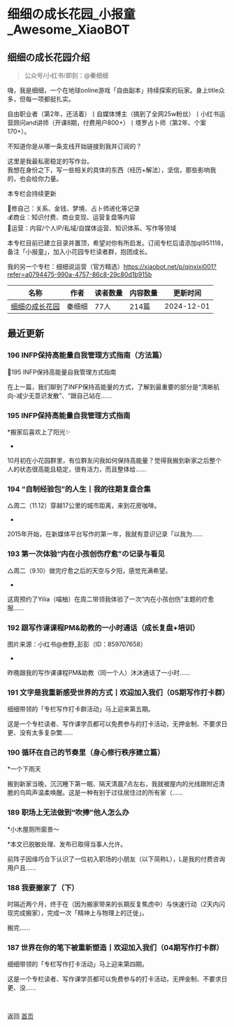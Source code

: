 # 细细の成长花园_小报童_Awesome_XiaoBOT

## 细细の成长花园介绍
> 公众号/小红书/即刻：@秦细细    
    
嗨，我是细细，一个在地球online游戏「自由副本」持续探索的玩家。身上title众多，但每一项都挺扎实。    
    
自由职业者（第2年，还活着）丨自媒体博主（搞到了全网25w粉丝）丨小红书运营顾问and讲师（开课8期，付费用户800+）丨塔罗占卜师（第2年、个案170+）。    
    
不知道你是从哪一条支线开始链接到我并订阅的？    
    
这里是我最私密稳定的写作台。    
我想在身份之下，写一些相关的具体的东西（经历+解法），坚信，那些影响我的，也会给你力量。    
    
本专栏会持续更新    
    
🌳修自己：关系、金钱、梦境、占卜师进化等记录    
💰商业：知识付费、商业变现、运营复盘等内容    
🦋运营：内容/个人IP/私域/自媒体运营、知识体系、写作等领域    
    
本专栏目前已建立目录并置顶，希望对你有所启发。订阅专栏后请添加ql951118，备注「小报童」，加入小花园专栏读者群，抱团成长。    
    
我的另一个专栏：细细说运营（官方精选）https://xiaobot.net/p/qinxixi001?refer=a0794475-990a-4757-86c8-29c80d1b915b  
  


|名称|作者|读者数量|内容数量|更新时间|
|---|---|---|---|---|
|[细细の成长花园](https://xiaobot.net/p/qinxixi?refer=0b133df9-27dc-423b-8101-639049001c13)|秦细细|77人|214篇|2024-12-01|

## 最近更新
### 196 INFP保持高能量自我管理方式指南（方法篇）

📎195 INFP保持高能量自我管理方式指南

在上一篇，我们聊到了INFP保持高能量的方式，了解到最重要的部分是“清晰航向-减少无意识发散”、“跟自己站在......

### 195 INFP保持高能量自我管理方式指南

*搬家后喜欢上了阳光✨

-

10月初在小花园群里，有位群友问我如何保持高能量？觉得我搬到新家之后整个人的状态很高能且稳定，很有活力，而且整体给......

### 194 “自制经验包”的人生丨我的往期复盘合集

△周二（11.12）穿越17公里的城市距离，来到花房咖啡。

-

2015年开始，在新媒体平台写作的第一年，我就有意识记录「以我为......

### 193 第一次体验“内在小孩创伤疗愈”の记录与看见

△周二（9.10）做完疗愈之后的天空与夕阳，感觉充满希望。

-

这周预约了Yilia（喵柚）在周二带领我体验了一次“内在小孩创伤”主题的疗愈服......

### 192 跟写作课课程PM&助教的一小时通话（成长复盘+培训）

图片来源：小红书@叁野_彭彭（ID：859707658）

-

昨晚跟我的写作课课程PM&助教（同一个人）沐沐通话了一小时......

### 191 文字是我重新感受世界的方式丨欢迎加入我们（05期写作打卡群）

细细带领的「专栏写作打卡群活动」马上迎来第五期。

这是一个专栏读者、写作课学员都可以免费参与的打卡活动，无押金制、不要求日更、没有太多复杂繁......

### 190 循环在自己的节奏里（身心修行秩序建立篇）

*一个下雨天

搬到新家当晚，沉沉睡下第一眠、隔天清晨7点左右，我就被屋内的光线跟附近清脆的鸟鸣声温柔唤醒。这是一种有别于过往居住过的所有家（......

### 189 职场上无法做到“吹捧”他人怎么办

*小木屋厕所窗景～

*本文已脱敏处理、发布已取得当事人允许。

前阵子因缘巧合下认识了一位初入职场的小朋友（以下简称L），L是我的付费咨询用户且......

### 188 我要搬家了（下）

时隔近两个月，终于在（因为搬家带来的长期反复焦虑中）与快速行动（2天内闪现完成搬家），完成一次「精神上与物理上的迁徙」。

搬完......

### 187 世界在你的笔下被重新塑造丨欢迎加入我们（04期写作打卡群）

细细带领的「专栏写作打卡活动」马上迎来第四期。

这是一个专栏读者、写作课学员都可以免费参与的打卡活动，无押金制、不要求日更、没......


<a href="https://github.com/Reno9527/awesome-xiaobot" style="color: white; text-decoration: none;">awesome-xiaobot</a>

返回 [首页](../README.md)
